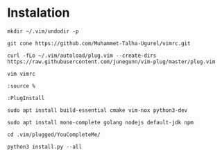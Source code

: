 # Instalation
```
mkdir ~/.vim/undodir -p
```
```
git cone https://github.com/Muhammet-Talha-Ugurel/vimrc.git
```
```
curl -fLo ~/.vim/autoload/plug.vim --create-dirs  https://raw.githubusercontent.com/junegunn/vim-plug/master/plug.vim
```
```
vim vimrc
```
```
:source %
```
```
:PlugInstall
```
```
sudo apt install build-essential cmake vim-nox python3-dev
```
```
sudo apt install mono-complete golang nodejs default-jdk npm
```
```
cd .vim/plugged/YouCompleteMe/
```
```
python3 install.py --all
```
